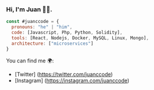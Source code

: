 ### Hi, I'm Juan 👨‍💻.

```javascript
const #juanccode = {
  pronouns: "he" | "him",
  code: [Javascript, Php, Python, Solidity],
  tools: [React, Nodejs, Docker, MySQL, Linux, Mongo],
  architecture: ["microservices"]
}
```

You can find me 🌍:
- [Twitter] (https://twitter.com/juanccode)
- [Instagram] (https://instagram.com/juanccode)

<!--
**juanccode/juanccode** is a ✨ _special_ ✨ repository because its `README.md` (this file) appears on your GitHub profile.

Here are some ideas to get you started:

- 🔭 I’m currently working on ...
- 🌱 I’m currently learning ...
- 👯 I’m looking to collaborate on ...
- 🤔 I’m looking for help with ...
- 💬 Ask me about ...
- 📫 How to reach me: ...
- 😄 Pronouns: ...
- ⚡ Fun fact: ...
-->
